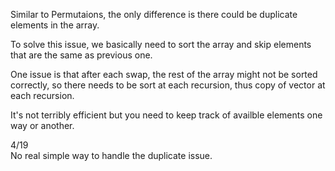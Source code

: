 Similar to Permutaions, the only difference is there could be duplicate elements in the array.

To solve this issue, we basically need to sort the array and skip elements that are the same as previous one.

One issue is that after each swap, the rest of the array might not be sorted correctly, so there needs to be sort at each recursion, thus copy of vector at each recursion.

It's not terribly efficient but you need to keep track of availble elements one way or another.

4/19\
No real simple way to handle the duplicate issue.
